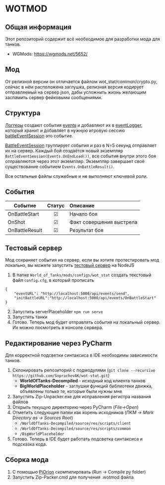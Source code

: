 # WOTMOD
## Общая информация
Этот репозиторий содержит всё необходимое для разработки мода для танков.
* WGMods: https://wgmods.net/5652/


## Мод
От релизной версии он отличается файлом wot_stat/common/crypto.py, сейчас в нём расположена заглушка, релизная версия кодирует отправляемый на сервер json, дабы усложнить жизнь желающим заспамить сервер фейковыми сообщениями.

## Структура
[Логгеры](WOTSTAT/res/scripts/client/gui/mods/wot_stat/logger/loggers) создают события [events](WOTSTAT/res/scripts/client/gui/mods/wot_stat/logger/events.py) и добавляют их в [eventLogger](WOTSTAT/res/scripts/client/gui/mods/wot_stat/logger/eventLogger.py), который хранит и добавляет в нужную игровую сессию [battleEventSession](WOTSTAT/res/scripts/client/gui/mods/wot_stat/logger/battleEventSession.py) это событие.


[BattleEventSession](WOTSTAT/res/scripts/client/gui/mods/wot_stat/logger/battleEventSession.py) группирует события и раз в N=5 секунд отправляет их на сервер. Каждый бой создаётся новый экземпляр `BattleEventSession(Events.OnEndLoad())`, все события внутри этого боя отправляются через этот экземпляр. Экземпляр завершает своё существование событием `Events.OnBattleResult()`.

Все остальные файлы служебные и не выполняют ключевой роли. 

## События
| Событие        | Статус  | Описание                 |
| -------------- | :-----: | :----------------------- |
| OnBattleStart  | &#9745; | Начало боя               |
| OnShot         | &#9745; | Факт совершения выстрела |
| OnBattleResult | &#9745; | Результат боя            |


## Тестовый сервер
Мод сохраняет события на сервер, если вы хотите протестировать мод локально, вы можете запустить [тестовый сервер](https://github.com/SoprachevAK/wot-stat/tree/main/mod/serverPlaceholder) на NodeJS

1. В папке `World_of_Tanks/mods/configs/wot_stat` создать текстовый файл `config.cfg`, в который прописать 
```
{
    "eventURL": "http://localhost:5000/api/events/send",
    "initBattleURL":"http://localhost:5000/api/events/OnBattleStart"
}
```
2. Запустить serverPlaceholder `npm run serve`
3. Запустить танки
4. Готово. Теперь мод будет отправлять события на локальный сервер. Их можно посмотреть в консоле сервера. 


## Редактирование через PyCharm
Для корректной подсветки синтаксиса в IDE необходимы зависимости танков. 

1. Склонировать репозиторий с подмодулями (`git clone --recursive https://github.com/SoprachevAK/wot-stat.git`)
   * **WorldOfTanks-Decompiled** - исходный код клиента танков
   * **BigWorldPlaceholder** - заглушки функций библиотеки движка, объявлены только те, которые были нужны мне
2. Запустить Zip-Unpacker.exe для исправления регистра названия файлов 
3. Открыть текущую директорию через PyCharm (*File->Open*)
4. Отметить следующие папки как корень исходников (*ПКМ -> Mark Directory as -> Sources Root*)
   * `/WorldOfTanks-Decompiled/source/res/scripts/client`
   * `/WorldOfTanks-Decompiled/source/res/scripts/common`
   * `/BigWorldPlaceholder`
5. Готово. Теперь в IDE будет работать подсветка синтаксиса и подсказка кода.

## Сборка мода
1. С помощью [PjOrion](https://koreanrandom.com/forum/topic/15280-) скомпилировать (Run -> Compile py folder)
2. Запустить Zip-Packer.cmd для получения .wotmod файла

